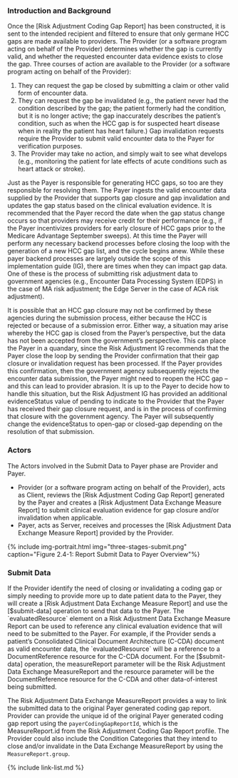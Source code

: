 
### Introduction and Background

Once the [Risk Adjustment Coding Gap Report] has been constructed, it is sent to the intended recipient and filtered to ensure that only germane HCC gaps are made available to providers. The Provider (or a software program acting on behalf of the Provider) determines whether the gap is currently valid, and whether the requested encounter data evidence exists to close the gap. Three courses of action are available to the Provider (or a software program acting on behalf of the Provider):
1.	They can request the gap be closed by submitting a claim or other valid form of encounter data.
2.	They can request the gap be invalidated (e.g., the patient never had the condition described by the gap; the patient formerly had the condition, but it is no longer active; the gap inaccurately describes the patient’s condition, such as when the HCC gap is for suspected heart disease when in reality the patient has heart failure.) Gap invalidation requests require the Provider to submit valid encounter data to the Payer for verification purposes.
3.	The Provider may take no action, and simply wait to see what develops (e.g., monitoring the patient for late effects of acute conditions such as heart attack or stroke).

Just as the Payer is responsible for generating HCC gaps, so too are they responsible for resolving them. The Payer ingests the valid encounter data supplied by the Provider that supports gap closure and gap invalidation and updates the gap status based on the clinical evaluation evidence. It is recommended that the Payer record the date when the gap status change occurs so that providers may receive credit for their performance (e.g., if the Payer incentivizes providers for early closure of HCC gaps prior to the Medicare Advantage September sweeps). At this time the Payer will perform any necessary backend processes before closing the loop with the generation of a new HCC gap list, and the cycle begins anew. While these payer backend processes are largely outside the scope of this implementation guide (IG), there are times when they can impact gap data. One of these is the process of submitting risk adjustment data to government agencies (e.g., Encounter Data Processing System (EDPS) in the case of MA risk adjustment; the Edge Server in the case of ACA risk adjustment). 

It is possible that an HCC gap closure may not be confirmed by these agencies during the submission process, either because the HCC is rejected or because of a submission error. Either way, a situation may arise whereby the HCC gap is closed from the Payer’s perspective, but the data has not been accepted from the government’s perspective. This can place the Payer in a quandary, since the Risk Adjustment IG recommends that the Payer close the loop by sending the Provider confirmation that their gap closure or invalidation request has been processed. If the Payer provides this confirmation, then the government agency subsequently rejects the encounter data submission, the Payer might need to reopen the HCC gap – and this can lead to provider abrasion. It is up to the Payer to decide how to handle this situation, but the Risk Adjustment IG has provided an additional evidenceStatus value of pending to indicate to the Provider that the Payer has received their gap closure request, and is in the process of confirming that closure with the government agency. The Payer will subsequently change the evidenceStatus to open-gap or closed-gap depending on the resolution of that submission.

### Actors

The Actors involved in the Submit Data to Payer phase are Provider and Payer. 
- Provider (or a software program acting on behalf of the Provider), acts as Client, reviews the [Risk Adjustment Coding Gap Report] generated by the Payer and creates a [Risk Adjustment Data Exchange Measure Report] to submit clinical evaluation evidence for gap closure and/or invalidation when applicable.  
- Payer, acts as Server, receives and processes the [Risk Adjustment Data Exchange Measure Report] provided by the Provider.  

{% include img-portrait.html img="three-stages-submit.png" caption="Figure 2.4-1: Report Submit Data to Payer Overview"%}

### Submit Data

If the Provider identify the need of closing or invalidating a coding gap or simply needing to provide more up to date patient data to the Payer, they will create a [Risk Adjustment Data Exchange Measure Report] and use the [$submit-data] operation to send that data to the Payer. The `evaluatedResource` element on a Risk Adjustment Data Exchange Measure Report can be used to reference any clinical evaluation evidence that will need to be submitted to the Payer. For example, if the Provider sends a patient’s Consolidated Clinical Document Architecture (C-CDA) document as valid encounter data, the `evaluatedResource` will be a reference to a DocumentReference resource for the C-CDA document. For the [$submit-data] operation, the measureReport parameter will be the Risk Adjustment Data Exchange MeasureReport and the resource parameter will be the DocumentReference resource for the C-CDA and other data-of-interest being submitted.  

The Risk Adjustment Data Exchange MeasureReport provides a way to link the submitted data to the original Payer generated coding gap report. Provider can provide the unique id of the original Payer generated coding gap report using the `payerCodingGapReportId`, which is the MeasureReport.id from the Risk Adjustment Coding Gap Report profile. The Provider could also include the Condition Categories that they intend to close and/or invalidate in the Data Exchange MeasureReport by using the `MeasureReport.group`.    

{% include link-list.md %}


